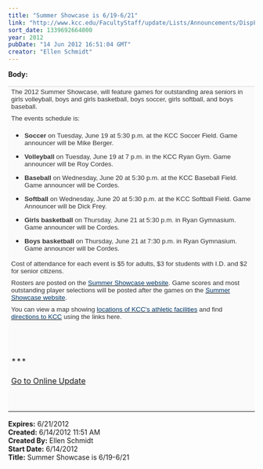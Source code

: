 ```yaml
---
title: "Summer Showcase is 6/19-6/21"
link: "http://www.kcc.edu/FacultyStaff/update/Lists/Announcements/DispForm.aspx?ID=736"
sort_date: 1339692664000
year: 2012
pubDate: "14 Jun 2012 16:51:04 GMT"
creator: "Ellen Schmidt"
---
```


<div><b>Body:</b> <div class="ExternalClass68D1562E2A454F10BC5BE074C7B21D23"><div class="ExternalClassEA1B8C2251164BA7A0EEC3235367702C" align="center">
<table class="MsoNormalTable" border="0" cellspacing="0" cellpadding="0">
<tbody>
<tr>
<td style="border-bottom:#ece9d8;border-left:#ece9d8;padding-bottom:3pt;padding-left:4.5pt;padding-right:4.5pt;background:#fafafa;border-top:#d8d8d8 1pt solid;border-right:#ece9d8;padding-top:2.25pt" valign="top">
<p style="line-height:normal;margin:0in 0in 6.75pt" class="MsoNormal" align="left"><span style="font-family:'Arial','sans-serif';color:#333333;font-size:10pt">The 2012 Summer Showcase, will feature games for outstanding area seniors in girls volleyball, boys and girls basketball, boys soccer, girls softball, and boys baseball. </span></p>
<p style="line-height:normal;margin:0in 0in 6.75pt" class="MsoNormal" align="left"><span style="font-family:'Arial','sans-serif';color:#333333;font-size:10pt">The events schedule is:</span></p>
<ul>
<li>
<div style="line-height:normal;margin:0in 0in 6.75pt" class="MsoNormal" align="left"><span style="font-family:'Arial','sans-serif';color:#333333;font-size:10pt"><strong>Soccer</strong> on Tuesday, June 19 at 5:30 p.m. at the KCC Soccer Field. Game announcer will be Mike Berger. </span></div></li>
<li>
<div style="line-height:normal;margin:0in 0in 6.75pt" class="MsoNormal" align="left"><span style="font-family:'Arial','sans-serif';color:#333333;font-size:10pt"><strong>Volleyball</strong> on Tuesday, June 19 at 7 p.m. in the KCC Ryan Gym. Game announcer will be Roy Cordes.</span></div></li>
<li>
<div style="line-height:normal;margin:0in 0in 6.75pt" class="MsoNormal" align="left"><span style="font-family:'Arial','sans-serif';color:#333333;font-size:10pt"><strong>Baseball </strong>on Wednesday, June 20 at 5:30 p.m. at the KCC Baseball Field. Game announcer will be Cordes.</span></div></li>
<li>
<div style="line-height:normal;margin:0in 0in 6.75pt" class="MsoNormal" align="left"><span style="font-family:'Arial','sans-serif';color:#333333;font-size:10pt"><strong>Softball</strong> on Wednesday, June 20 at 5:30 p.m. at the KCC Softball Field. Game Announcer will be Dick Frey.</span></div></li>
<li>
<div style="line-height:normal;margin:0in 0in 6.75pt" class="MsoNormal" align="left"><span style="font-family:'Arial','sans-serif';color:#333333;font-size:10pt"><strong>Girls basketball </strong>on Thursday, June 21 at 5:30 p.m. in Ryan Gymnasium. Game announcer will be Cordes.</span></div></li>
<li>
<div style="line-height:normal;margin:0in 0in 6.75pt" class="MsoNormal" align="left"><span style="font-family:'Arial','sans-serif';color:#333333;font-size:10pt"><strong>Boys basketball </strong>on Thursday, June 21 at 7:30 p.m. in Ryan Gymnasium. Game announcer will be Cordes.</span></div></li></ul>
<p style="line-height:normal;margin:0in 0in 6.75pt" class="MsoNormal" align="left"><span style="font-family:'Arial','sans-serif';color:#333333;font-size:10pt">Cost of attendance for each event is $5 for adults, $3 for students with I.D. and $2 for senior citizens.</span></p>
<p style="line-height:normal;margin:0in 0in 6.75pt" class="MsoNormal" align="left"><span style="font-family:'Arial','sans-serif';color:#333333;font-size:10pt">Rosters are posted on the <a href="/athletics/Pages/summershowcase.aspx"><span style="color:#003768">Summer Showcase website</span></a>. Game scores and most outstanding player selections will be posted after the games on the <a href="/athletics/Pages/summershowcase.aspx"><span style="color:#003768">Summer Showcase website</span></a>.</span></p>
<p style="line-height:normal;margin:0in 0in 6.75pt" class="MsoNormal" align="left"><span style="font-family:'Arial','sans-serif';color:#333333;font-size:10pt">You can view a map showing <a href="/Community/Collegeinfo/Documents/map-athleticsfac-rev.1-2011.pdf"><span style="color:#003768">locations of KCC's athletic facilities</span></a> and find <a href="/directions"><span style="color:#003768">directions to KCC</span></a> using the links here.</span></p>
<p style="line-height:normal;margin:0in 0in 6.75pt" class="MsoNormal" align="left"><span style="font-family:'Arial','sans-serif';color:#333333;font-size:10pt"> </p>
<div class="ExternalClass95AE8F95A9B447AC94D76AD6DF4788EA" align="left"> </div>
<div class="ExternalClass95AE8F95A9B447AC94D76AD6DF4788EA" align="left"><br />***<br /> <br /><a href="/FacultyStaff/update/Pages/dailyupdate.aspx">Go to Online Update</a><font size="2"></font></div>
<p align="left"><font size="2"> </p></font></span></td></tr></tbody></table></div></div></div>
<div><b>Expires:</b> 6/21/2012</div>
<div><b>Created:</b> 6/14/2012 11:51 AM</div>
<div><b>Created By:</b> Ellen Schmidt</div>
<div><b>Start Date:</b> 6/14/2012</div>
<div><b>Title:</b> Summer Showcase is 6/19-6/21</div>
